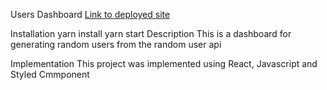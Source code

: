
Users Dashboard
[Link to deployed site](https://random-api-dashboard.vercel.app/)

Installation
yarn install
yarn  start
Description
This is a dashboard for generating random users from the random user api

Implementation
This project was implemented using React, Javascript and Styled Cmmponent
